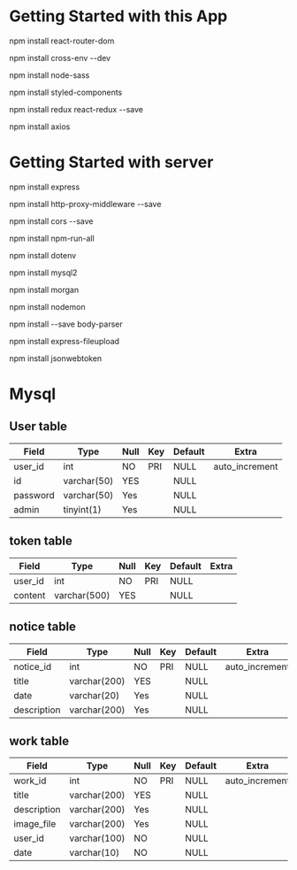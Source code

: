 # Getting Started with this App

npm install react-router-dom 

npm install cross-env --dev 

npm install node-sass

npm install styled-components 

npm install redux react-redux --save 

npm install axios

# Getting Started with server

npm install express

npm install http-proxy-middleware --save

npm install cors --save

npm install npm-run-all

npm install dotenv

npm install mysql2

npm install morgan

npm install nodemon

npm install --save body-parser

npm install express-fileupload

npm install jsonwebtoken

# Mysql

## User table
|Field|Type|Null|Key|Default|Extra|
|---|---|---|---|---|---|
|user_id|int|NO|PRI|NULL|auto_increment|
|id|varchar(50)|YES||NULL||
|password|varchar(50)|Yes||NULL||
|admin|tinyint(1)|Yes||NULL||

## token table
|Field|Type|Null|Key|Default|Extra|
|---|---|---|---|---|---|
|user_id|int|NO|PRI|NULL||
|content|varchar(500)|YES||NULL||

## notice table
|Field|Type|Null|Key|Default|Extra|
|---|---|---|---|---|---|
|notice_id|int|NO|PRI|NULL|auto_increment|
|title|varchar(200)|YES||NULL||
|date|varchar(20)|Yes||NULL||
|description|varchar(200)|Yes||NULL||

## work table
|Field|Type|Null|Key|Default|Extra|
|---|---|---|---|---|---|
|work_id|int|NO|PRI|NULL|auto_increment|
|title|varchar(200)|YES||NULL||
|description|varchar(200)|Yes||NULL||
|image_file|varchar(200)|Yes||NULL||
|user_id|varchar(100)|NO||NULL||
|date|varchar(10)|NO||NULL||